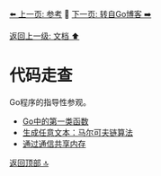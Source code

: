 [⬅️ 上一页: 参考](参考.md) 🚦 [下一页: 转自Go博客 ➡️](转自Go博客.md)

[返回上一级: 文档 ⬆️](../文档.md)

# 代码走查

Go程序的指导性参观。

- [Go中的第一类函数](代码走查/Go中的第一类函数.md)
- [生成任意文本：马尔可夫链算法](代码走查/生成任意文本：马尔可夫链算法.md)
- [通过通信共享内存](代码走查/通过通信共享内存.md)

[返回顶部 🔝](#代码走查)